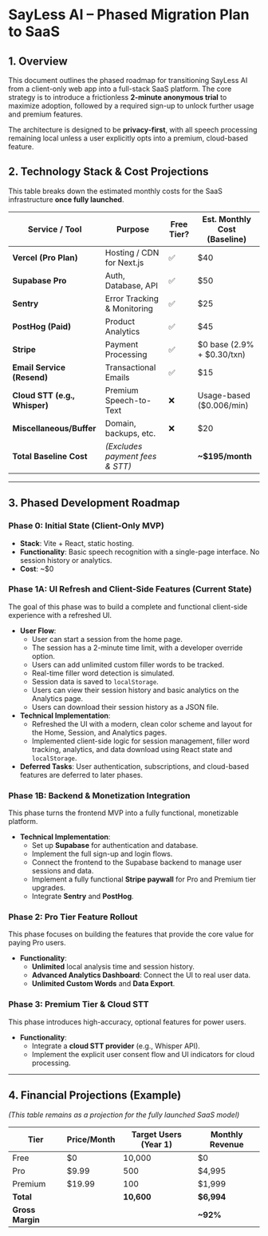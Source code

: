 # SayLess AI – Phased Migration Plan to SaaS

## 1. Overview
This document outlines the phased roadmap for transitioning SayLess AI from a client-only web app into a full-stack SaaS platform. The core strategy is to introduce a frictionless **2-minute anonymous trial** to maximize adoption, followed by a required sign-up to unlock further usage and premium features.

The architecture is designed to be **privacy-first**, with all speech processing remaining local unless a user explicitly opts into a premium, cloud-based feature.

## 2. Technology Stack & Cost Projections
This table breaks down the estimated monthly costs for the SaaS infrastructure **once fully launched**.

| Service / Tool | Purpose | Free Tier? | Est. Monthly Cost (Baseline) |
|---|---|---|---|
| **Vercel (Pro Plan)** | Hosting / CDN for Next.js | ✅ | $40 |
| **Supabase Pro** | Auth, Database, API | ✅ | $50 |
| **Sentry** | Error Tracking & Monitoring | ✅ | $25 |
| **PostHog (Paid)** | Product Analytics | ✅ | $45 |
| **Stripe** | Payment Processing | ✅ | $0 base (2.9% + $0.30/txn) |
| **Email Service (Resend)** | Transactional Emails | ✅ | $15 |
| **Cloud STT (e.g., Whisper)** | Premium Speech-to-Text | ❌ | Usage-based ($0.006/min) |
| **Miscellaneous/Buffer** | Domain, backups, etc. | ❌ | $20 |
| **Total Baseline Cost** | *(Excludes payment fees & STT)* | | **~$195/month** |

---

## 3. Phased Development Roadmap

### Phase 0: Initial State (Client-Only MVP)
- **Stack**: Vite + React, static hosting.
- **Functionality**: Basic speech recognition with a single-page interface. No session history or analytics.
- **Cost**: ~$0

### Phase 1A: UI Refresh and Client-Side Features (Current State)
The goal of this phase was to build a complete and functional client-side experience with a refreshed UI.
- **User Flow**:
  - User can start a session from the home page.
  - The session has a 2-minute time limit, with a developer override option.
  - Users can add unlimited custom filler words to be tracked.
  - Real-time filler word detection is simulated.
  - Session data is saved to `localStorage`.
  - Users can view their session history and basic analytics on the Analytics page.
  - Users can download their session history as a JSON file.
- **Technical Implementation**:
  - Refreshed the UI with a modern, clean color scheme and layout for the Home, Session, and Analytics pages.
  - Implemented client-side logic for session management, filler word tracking, analytics, and data download using React state and `localStorage`.
- **Deferred Tasks**: User authentication, subscriptions, and cloud-based features are deferred to later phases.

### Phase 1B: Backend & Monetization Integration
This phase turns the frontend MVP into a fully functional, monetizable platform.
- **Technical Implementation**:
  - Set up **Supabase** for authentication and database.
  - Implement the full sign-up and login flows.
  - Connect the frontend to the Supabase backend to manage user sessions and data.
  - Implement a fully functional **Stripe paywall** for Pro and Premium tier upgrades.
  - Integrate **Sentry** and **PostHog**.

### Phase 2: Pro Tier Feature Rollout
This phase focuses on building the features that provide the core value for paying Pro users.
- **Functionality**:
  - **Unlimited** local analysis time and session history.
  - **Advanced Analytics Dashboard**: Connect the UI to real user data.
  - **Unlimited Custom Words** and **Data Export**.

### Phase 3: Premium Tier & Cloud STT
This phase introduces high-accuracy, optional features for power users.
- **Functionality**:
  - Integrate a **cloud STT provider** (e.g., Whisper API).
  - Implement the explicit user consent flow and UI indicators for cloud processing.

---

## 4. Financial Projections (Example)
*(This table remains as a projection for the fully launched SaaS model)*

| Tier | Price/Month | Target Users (Year 1) | Monthly Revenue |
|---|---|---|---|
| Free | $0 | 10,000 | $0 |
| Pro | $9.99 | 500 | $4,995 |
| Premium | $19.99 | 100 | $1,999 |
| **Total** | | **10,600** | **$6,994** |
| **Gross Margin** | | | **~92%** |
